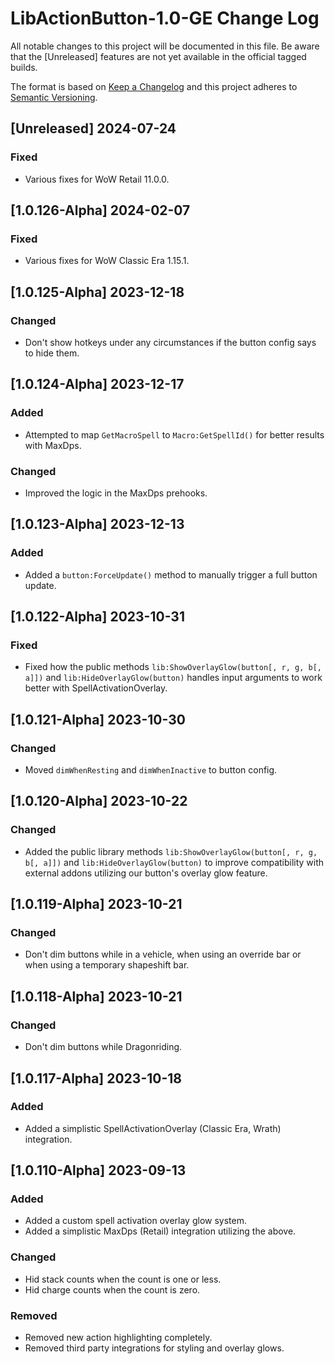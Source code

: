 # LibActionButton-1.0-GE Change Log
All notable changes to this project will be documented in this file. Be aware that the [Unreleased] features are not yet available in the official tagged builds.

The format is based on [Keep a Changelog](http://keepachangelog.com/)
and this project adheres to [Semantic Versioning](http://semver.org/).

## [Unreleased] 2024-07-24
### Fixed
- Various fixes for WoW Retail 11.0.0.

## [1.0.126-Alpha] 2024-02-07
### Fixed
- Various fixes for WoW Classic Era 1.15.1.

## [1.0.125-Alpha] 2023-12-18
### Changed
- Don't show hotkeys under any circumstances if the button config says to hide them.

## [1.0.124-Alpha] 2023-12-17
### Added
- Attempted to map `GetMacroSpell` to `Macro:GetSpellId()` for better results with MaxDps.

### Changed
- Improved the logic in the MaxDps prehooks.

## [1.0.123-Alpha] 2023-12-13
### Added
- Added a `button:ForceUpdate()` method to manually trigger a full button update.

## [1.0.122-Alpha] 2023-10-31
### Fixed
- Fixed how the public methods `lib:ShowOverlayGlow(button[, r, g, b[, a]])` and `lib:HideOverlayGlow(button)` handles input arguments to work better with SpellActivationOverlay.

## [1.0.121-Alpha] 2023-10-30
### Changed
- Moved `dimWhenResting` and `dimWhenInactive` to button config.

## [1.0.120-Alpha] 2023-10-22
### Changed
- Added the public library methods `lib:ShowOverlayGlow(button[, r, g, b[, a]])` and `lib:HideOverlayGlow(button)` to improve compatibility with external addons utilizing our button's overlay glow feature.

## [1.0.119-Alpha] 2023-10-21
### Changed
- Don't dim buttons while in a vehicle, when using an override bar or when using a temporary shapeshift bar.

## [1.0.118-Alpha] 2023-10-21
### Changed
- Don't dim buttons while Dragonriding.

## [1.0.117-Alpha] 2023-10-18
### Added
- Added a simplistic SpellActivationOverlay (Classic Era, Wrath) integration.

## [1.0.110-Alpha] 2023-09-13
### Added
- Added a custom spell activation overlay glow system.
- Added a simplistic MaxDps (Retail) integration utilizing the above.

### Changed
- Hid stack counts when the count is one or less.
- Hid charge counts when the count is zero.

### Removed
- Removed new action highlighting completely.
- Removed third party integrations for styling and overlay glows.

